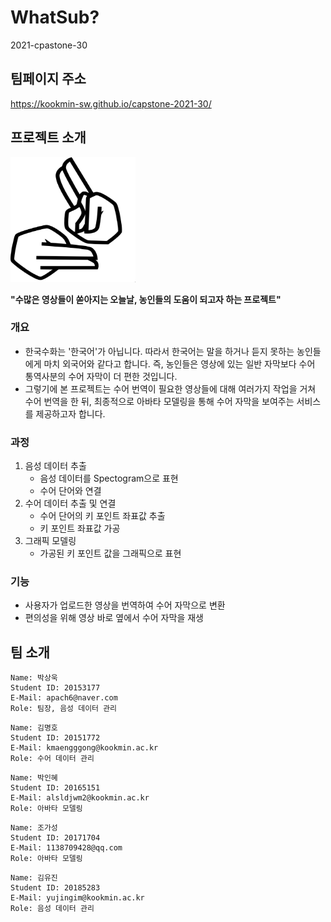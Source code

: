 # WhatSub?
2021-cpastone-30

## 팀페이지 주소

<https://kookmin-sw.github.io/capstone-2021-30/>

## 프로젝트 소개

<img src="/img/signlang.png" width="200" height="200">

**"수많은 영상들이 쏟아지는 오늘날, 농인들의 도움이 되고자 하는 프로젝트"**

### 개요
- 한국수화는 '한국어'가 아닙니다. 따라서 한국어는 말을 하거나 듣지 못하는 농인들에게 마치 외국어와 같다고 합니다. 즉, 농인들은 영상에 있는 일반 자막보다 수어 통역사분의 수어 자막이 더 편한 것입니다.
- 그렇기에 본 프로젝트는 수어 번역이 필요한 영상들에 대해 여러가지 작업을 거쳐 수어 번역을 한 뒤, 최종적으로 아바타 모델링을 통해 수어 자막을 보여주는 서비스를 제공하고자 합니다.

### 과정
1. 음성 데이터 추출
   - 음성 데이터를 Spectogram으로 표현
   - 수어 단어와 연결
3. 수어 데이터 추출 및 연결
   - 수어 단어의 키 포인트 좌표값 추출
   - 키 포인트 좌표값 가공
3. 그래픽 모델링
   - 가공된 키 포인트 값을 그래픽으로 표현

### 기능
- 사용자가 업로드한 영상을 번역하여 수어 자막으로 변환
- 편의성을 위해 영상 바로 옆에서 수어 자막을 재생

## 팀 소개
~~~
Name: 박상욱
Student ID: 20153177
E-Mail: apach6@naver.com
Role: 팀장, 음성 데이터 관리
~~~
~~~
Name: 김명호
Student ID: 20151772
E-Mail: kmaengggong@kookmin.ac.kr
Role: 수어 데이터 관리
~~~
~~~
Name: 박인혜
Student ID: 20165151
E-Mail: alsldjwm2@kookmin.ac.kr
Role: 아바타 모델링
~~~
~~~
Name: 조가성
Student ID: 20171704
E-Mail: 1138709428@qq.com
Role: 아바타 모델링
~~~
~~~
Name: 김유진
Student ID: 20185283
E-Mail: yujingim@kookmin.ac.kr
Role: 음성 데이터 관리
~~~
